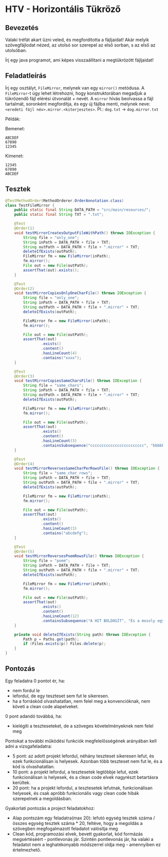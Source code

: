 # HTV - Horizontális Tükröző

## Bevezetés

Valaki tréfát akart űzni veled, és megfordította a fájljaidat!
Akár melyik szövegfájlodat nézed, az utolsó sor szerepel az első sorban, s az első az utolsóban.

Írj egy java programot, ami képes visszaállítani a megtükrözött fájljaidat!

## Feladatleírás

Írj egy osztályt, `FileMirror`, melynek van egy `mirror()` metódusa. A `FileMirror`-t úgy lehet létrehozni, hogy
konstruktorában megadjuk a tükrözendő fájl elérési útvonalát + nevét. A `mirror` hívás beolvassa a fájl tartalmát,
soronként megfordítja, és egy új fájlba menti, melynek neve: `<eredeti fájl név>.mirror.<kiterjesztes>`. Pl.: `dog.txt`
&rarr; `dog.mirror.txt`

Példák:

Bemenet:

```
ABCDEF
67890
12345
```

Kimenet:

```
12345
67890
ABCDEF
```

## Tesztek

```java
@TestMethodOrder(MethodOrderer.OrderAnnotation.class)
class TestFileMirror {
    public static final String DATA_PATH = "src/main/resources/";
    public static final String TXT = ".txt";

    @Test
    @Order(1)
    void testMirrorCreatesOutputFileWithPath() throws IOException {
        String file = "only_one";
        String inPath = DATA_PATH + file + TXT;
        String outPath = DATA_PATH + file + ".mirror" + TXT;
        deleteIfExists(outPath);
        FileMirror fm = new FileMirror(inPath);
        fm.mirror();
        File out = new File(outPath);
        assertThat(out).exists();
    }

    @Test
    @Order(2)
    void testMirrorCopiesOnlyOneCharFile() throws IOException {
        String file = "only_one";
        String inPath = DATA_PATH + file + TXT;
        String outPath = DATA_PATH + file + ".mirror" + TXT;
        deleteIfExists(outPath);

        FileMirror fm = new FileMirror(inPath);
        fm.mirror();

        File out = new File(outPath);
        assertThat(out)
                .exists()
                .content()
                .hasLineCount(4)
                .contains("xxxx");
    }

    @Test
    @Order(3)
    void testMirrorCopiesSameCharsFile() throws IOException {
        String file = "same_chars";
        String inPath = DATA_PATH + file + TXT;
        String outPath = DATA_PATH + file + ".mirror" + TXT;
        deleteIfExists(outPath);

        FileMirror fm = new FileMirror(inPath);
        fm.mirror();

        File out = new File(outPath);
        assertThat(out)
                .exists()
                .content()
                .hasLineCount(3)
                .containsSubsequence("cccccccccccccccccccccccc", "bbbbbbbbbbbbbbbbbbbbbbbb", "aaaaaaaaaaaaaaaaaaaaaaaa");
    }

    @Test
    @Order(4)
    void testMirrorReversesSameCharPerRowsFile() throws IOException {
        String file = "same_char_rows";
        String inPath = DATA_PATH + file + TXT;
        String outPath = DATA_PATH + file + ".mirror" + TXT;
        deleteIfExists(outPath);

        FileMirror fm = new FileMirror(inPath);
        fm.mirror();

        File out = new File(outPath);
        assertThat(out)
                .exists()
                .content()
                .hasLineCount(3)
                .contains("abcdefg");
    }

    @Test
    @Order(5)
    void testMirrorReversesPoemRowsFile() throws IOException {
        String file = "poem";
        String inPath = DATA_PATH + file + TXT;
        String outPath = DATA_PATH + file + ".mirror" + TXT;
        deleteIfExists(outPath);

        FileMirror fm = new FileMirror(inPath);
        fm.mirror();

        File out = new File(outPath);
        assertThat(out)
                .exists()
                .content()
                .hasLineCount(12)
                .containsSubsequence("A HIT BOLDOGÍT", "És a mosoly egy sugarkája");
    }

    private void deleteIfExists(String path) throws IOException {
        Path p = Paths.get(path);
        if (Files.exists(p)) Files.delete(p);
    }
}
```

## Pontozás

Egy feladatra 0 pontot ér, ha:

- nem fordul le
- lefordul, de egy teszteset sem fut le sikeresen.
- ha a forráskód olvashatatlan, nem felel meg a konvencióknak, nem követi a clean code alapelveket.

0 pont adandó továbbá, ha:

- kielégíti a teszteseteket, de a szöveges követelményeknek nem felel meg

Pontokat a további működési funkciók megfelelősségének arányában kell adni a vizsgafeladatra:

- 5 pont: az adott projekt lefordul, néhány teszteset sikeresen lefut, és ezek funkcionálisan is helyesek. Azonban több
  teszteset nem fut le, és a kód is olvashatatlan.
- 10 pont: a projekt lefordul, a tesztesetek legtöbbje lefut, ezek funkcionálisan is helyesek, és a clean code elvek
  nagyrészt betartásra kerültek.
- 20 pont: ha a projekt lefordul, a tesztesetek lefutnak, funkcionálisan helyesek, és csak apróbb funkcionális vagy
  clean code hibák szerepelnek a megoldásban.

Gyakorlati pontozás a project feladatokhoz:

- Alap pontszám egy feladatra(max 20): lefutó egység tesztek száma / összes egység tesztek száma * 20, feltéve, hogy a
  megoldás a szövegben megfogalmazott feladatot valósítja meg
- Clean kód, programozási elvek, bevett gyakorlat, kód formázás megsértéséért - pontlevonás jár. Szintén pontlevonás
  jár, ha valaki a feladatot nem a leghatékonyabb módszerrel oldja meg - amennyiben ez értelmezhető.
